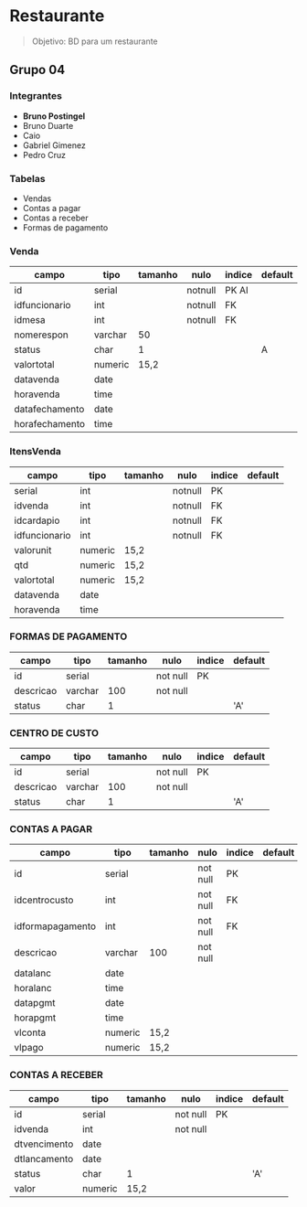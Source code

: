 # Restaurante

> Objetivo: BD para um restaurante

## Grupo 04

### Integrantes

- **Bruno Postingel**
- Bruno Duarte
- Caio
- Gabriel Gimenez
- Pedro Cruz

### Tabelas

- Vendas
- Contas a pagar
- Contas a receber
- Formas de pagamento

### Venda
| campo           | tipo     | tamanho | nulo    | indice | default |
| --------------- | -------- | ------- | ------- | ------ | ------- |
| id              | serial   |         | notnull | PK AI  |         |
| idfuncionario   | int      |         | notnull | FK     |         |
| idmesa          | int      |         | notnull | FK     |         |
| nomerespon      | varchar  | 50      |         |        |         |
| status          | char     | 1       |         |        | A       |
| valortotal      | numeric  | 15,2    |         |        |         |
| datavenda       | date     |         |         |        |         |
| horavenda       | time     |         |         |        |         |
| datafechamento  | date     |         |         |        |         |
| horafechamento  | time     |         |         |        |         |


### ItensVenda
| campo           | tipo     | tamanho | nulo    | indice | default |
| --------------- | -------- | ------- | ------- | ------ | ------- |
| serial          | int      |         | notnull | PK     |         |
| idvenda         | int      |         | notnull | FK     |         |
| idcardapio      | int      |         | notnull | FK     |         |
| idfuncionario   | int      |         | notnull | FK     |         |
| valorunit       | numeric  | 15,2    |         |        |         |
| qtd             | numeric  | 15,2    |         |        |         |
| valortotal      | numeric  | 15,2    |         |        |         |
| datavenda       | date     |         |         |        |         |
| horavenda       | time     |         |         |        |         |

### FORMAS DE PAGAMENTO
| campo           | tipo    | tamanho | nulo     | indice | default |
| --------------- | ------- | ------- | -------- | ------ | ------- |
| id              | serial  |         | not null | PK     |         |
| descricao       | varchar | 100     | not null |        |         |
| status          | char    | 1       |          |        | 'A'     |

### CENTRO DE CUSTO
| campo           | tipo    | tamanho | nulo     | indice | default |
| --------------- | ------- | ------- | -------- | ------ | ------- |
| id              | serial  |         | not null | PK     |         |
| descricao       | varchar | 100     | not null |        |         |
| status          | char    | 1       |          |        | 'A'     |

### CONTAS A PAGAR
| campo           | tipo    | tamanho | nulo     | indice | default |
| --------------- | ------- | ------- | -------- | ------ | ------- |
| id              | serial  |         | not null | PK     |         |
| idcentrocusto   | int     |         | not null | FK     |         |
| idformapagamento| int     |         | not null | FK     |         |
| descricao       | varchar | 100     | not null |        |         |
| datalanc        | date    |         |          |        |         |
| horalanc        | time    |         |          |        |         |
| datapgmt        | date    |         |          |        |         |
| horapgmt        | time    |         |          |        |         |
| vlconta         | numeric | 15,2    |          |        |         |
| vlpago          | numeric | 15,2    |          |        |         |

### CONTAS A RECEBER
| campo           | tipo    | tamanho | nulo     | indice | default |
| --------------- | ------- | ------- | -------- | ------ | ------- |
| id              | serial  |         | not null | PK     |         |
| idvenda         | int     |         | not null |        |         |
| dtvencimento    | date    |         |          |        |         |
| dtlancamento    | date    |         |          |        |         |
| status          | char    | 1       |          |        | 'A'     |
| valor           | numeric | 15,2    |          |        |         |
